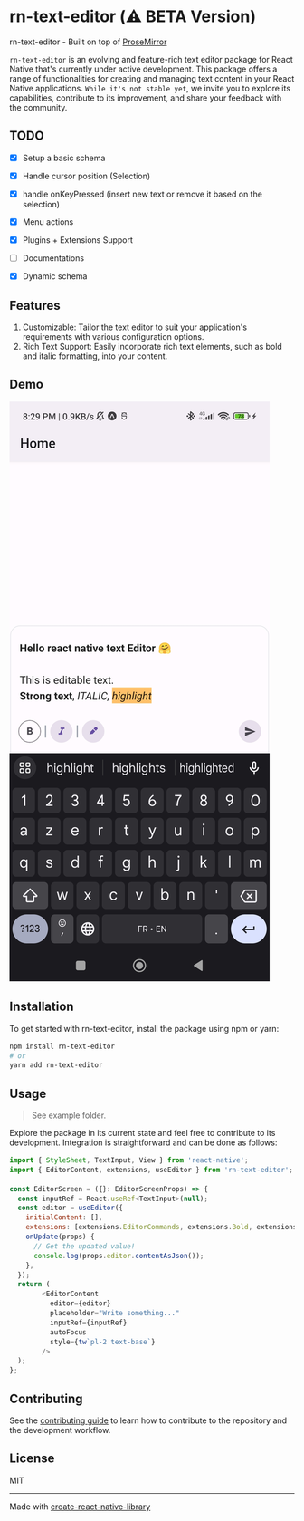 # rn-text-editor (⚠️ BETA Version)

rn-text-editor - Built on top of [ProseMirror](https://prosemirror.net/)

`rn-text-editor` is an evolving and feature-rich text editor package for React Native that's currently under active development. This package offers a range of functionalities for creating and managing text content in your React Native applications. `While it's not stable yet`, we invite you to explore its capabilities, contribute to its improvement, and share your feedback with the community.

## TODO

- [x] Setup a basic schema
- [x] Handle cursor position (Selection)
- [x] handle onKeyPressed (insert new text or remove it based on the selection)
- [x] Menu actions
- [x] Plugins + Extensions Support
- [ ] Documentations
- [x] Dynamic schema


## Features

1. Customizable: Tailor the text editor to suit your application's requirements with various configuration options.
2. Rich Text Support: Easily incorporate rich text elements, such as bold and italic formatting, into your content.

## Demo

![Demo](images/android-simple.jpg "Android Preview")

## Installation

To get started with rn-text-editor, install the package using npm or yarn:
```sh
npm install rn-text-editor
# or
yarn add rn-text-editor

```

## Usage


> See example folder.

Explore the package in its current state and feel free to contribute to its development. Integration is straightforward and can be done as follows:

```js
import { StyleSheet, TextInput, View } from 'react-native';
import { EditorContent, extensions, useEditor } from 'rn-text-editor';

const EditorScreen = ({}: EditorScreenProps) => {
  const inputRef = React.useRef<TextInput>(null);
  const editor = useEditor({
    initialContent: [],
    extensions: [extensions.EditorCommands, extensions.Bold, extensions.Italic],
    onUpdate(props) {
      // Get the updated value!
      console.log(props.editor.contentAsJson());
    },
  });
  return (
        <EditorContent
          editor={editor}
          placeholder="Write something..."
          inputRef={inputRef}
          autoFocus
          style={tw`pl-2 text-base`}
        />
  );
};
```

## Contributing

See the [contributing guide](CONTRIBUTING.md) to learn how to contribute to the repository and the development workflow.

## License

MIT

---

Made with [create-react-native-library](https://github.com/callstack/react-native-builder-bob)
